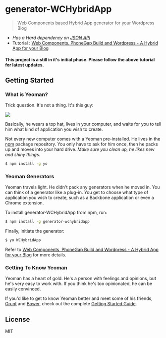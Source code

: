 # generator-WCHybridApp

> Web Components based Hybrid App generator for your Wordpress Blog

* _Has a Hard dependency on  [JSON API](http://wordpress.org/plugins/json-api/)_
* Tutorial : [Web Components, PhoneGap Build and Wordpress - A Hybrid App for your Blog](http://thejackalofjavascript.com/a-hybrid-app-for-your-blog)
 
#### This project is a still in it's initial phase. Please follow the above tutorial for latest updates.


## Getting Started

### What is Yeoman?

Trick question. It's not a thing. It's this guy:

![](http://i.imgur.com/JHaAlBJ.png)

Basically, he wears a top hat, lives in your computer, and waits for you to tell him what kind of application you wish to create.

Not every new computer comes with a Yeoman pre-installed. He lives in the [npm](https://npmjs.org) package repository. You only have to ask for him once, then he packs up and moves into your hard drive. *Make sure you clean up, he likes new and shiny things.*

```bash
$ npm install -g yo
```

### Yeoman Generators

Yeoman travels light. He didn't pack any generators when he moved in. You can think of a generator like a plug-in. You get to choose what type of application you wish to create, such as a Backbone application or even a Chrome extension.

To install generator-WCHybridApp from npm, run:

```bash
$ npm install -g generator-wchybridapp
```

Finally, initiate the generator:

```bash
$ yo WCHybridApp
```
Refer to [Web Components, PhoneGap Build and Wordpress - A Hybrid App for your Blog](http://thejackalofjavascript.com/a-hybrid-app-for-your-blog) for more details.

### Getting To Know Yeoman

Yeoman has a heart of gold. He's a person with feelings and opinions, but he's very easy to work with. If you think he's too opinionated, he can be easily convinced.

If you'd like to get to know Yeoman better and meet some of his friends, [Grunt](http://gruntjs.com) and [Bower](http://bower.io), check out the complete [Getting Started Guide](https://github.com/yeoman/yeoman/wiki/Getting-Started).


## License

MIT
